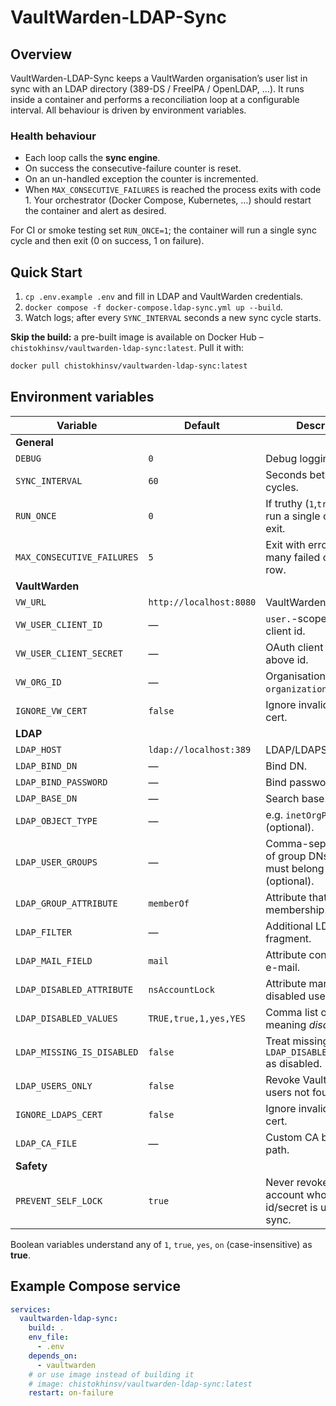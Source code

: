 # VaultWarden-LDAP-Sync

## Overview
VaultWarden-LDAP-Sync keeps a VaultWarden organisation’s user list in sync with an LDAP directory (389-DS / FreeIPA / OpenLDAP, …).
It runs inside a container and performs a reconciliation loop at a configurable interval.
All behaviour is driven by environment variables.

### Health behaviour
* Each loop calls the **sync engine**.
* On success the consecutive-failure counter is reset.
* On an un-handled exception the counter is incremented.
* When `MAX_CONSECUTIVE_FAILURES` is reached the process exits with code 1. Your orchestrator (Docker Compose, Kubernetes, …) should restart the container and alert as desired.

For CI or smoke testing set `RUN_ONCE=1`; the container will run a single sync cycle and then exit (0 on success, 1 on failure).

## Quick Start
1. `cp .env.example .env` and fill in LDAP and VaultWarden credentials.
2. `docker compose -f docker-compose.ldap-sync.yml up --build`.
3. Watch logs; after every `SYNC_INTERVAL` seconds a new sync cycle starts.

**Skip the build:** a pre-built image is available on Docker Hub – `chistokhinsv/vaultwarden-ldap-sync:latest`.  Pull it with:

```bash
docker pull chistokhinsv/vaultwarden-ldap-sync:latest
```

## Environment variables
| Variable | Default | Description |
|----------|---------|-------------|
| **General** |||
| `DEBUG` | `0` | Debug logging mode. |
| `SYNC_INTERVAL` | `60` | Seconds between sync cycles. |
| `RUN_ONCE` | `0` | If truthy (`1`,`true`,`yes`,`on`) run a single cycle and exit. |
| `MAX_CONSECUTIVE_FAILURES` | `5` | Exit with error after this many failed cycles in a row. |
| **VaultWarden** |||
| `VW_URL` | `http://localhost:8080` | VaultWarden base URL. |
| `VW_USER_CLIENT_ID` | — | `user.`-scoped OAuth client id. |
| `VW_USER_CLIENT_SECRET` | — | OAuth client secret for above id. |
| `VW_ORG_ID` | — | Organisation UUID or `organization.<uuid>`. |
| `IGNORE_VW_CERT` | `false` | Ignore invalid HTTPS cert. |
| **LDAP** |||
| `LDAP_HOST` | `ldap://localhost:389` | LDAP/LDAPS host URI. |
| `LDAP_BIND_DN` | — | Bind DN. |
| `LDAP_BIND_PASSWORD` | — | Bind password. |
| `LDAP_BASE_DN` | — | Search base. |
| `LDAP_OBJECT_TYPE` | — | e.g. `inetOrgPerson` (optional). |
| `LDAP_USER_GROUPS` | — | Comma-separated list of group DNs that users must belong to (optional). |
| `LDAP_GROUP_ATTRIBUTE` | `memberOf` | Attribute that lists group membership. |
| `LDAP_FILTER` | — | Additional LDAP filter fragment. |
| `LDAP_MAIL_FIELD` | `mail` | Attribute containing user e-mail. |
| `LDAP_DISABLED_ATTRIBUTE` | `nsAccountLock` | Attribute marking disabled users. |
| `LDAP_DISABLED_VALUES` | `TRUE,true,1,yes,YES` | Comma list of values meaning *disabled*. |
| `LDAP_MISSING_IS_DISABLED` | `false` | Treat missing `LDAP_DISABLED_ATTRIBUTE` as disabled. |
| `LDAP_USERS_ONLY` | `false` | Revoke VaultWarden users not found in LDAP. |
| `IGNORE_LDAPS_CERT` | `false` | Ignore invalid LDAPS cert. |
| `LDAP_CA_FILE` | — | Custom CA bundle file path. |
| **Safety** |||
| `PREVENT_SELF_LOCK` | `true` | Never revoke the account whose client id/secret is used for sync. |

Boolean variables understand any of `1`, `true`, `yes`, `on` (case-insensitive) as **true**.

## Example Compose service
```yaml
services:
  vaultwarden-ldap-sync:
    build: .
    env_file:
      - .env
    depends_on:
      - vaultwarden
    # or use image instead of building it
    # image: chistokhinsv/vaultwarden-ldap-sync:latest
    restart: on-failure
```

